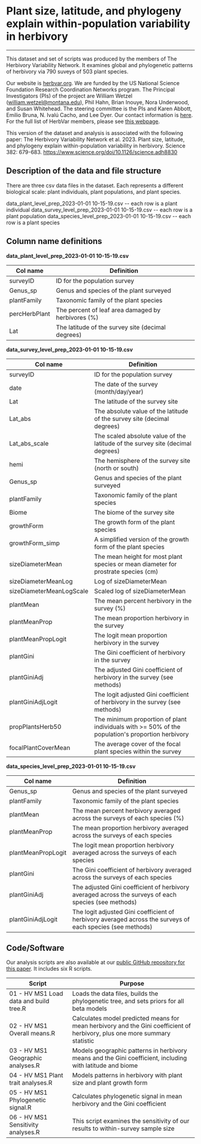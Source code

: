 # Plant size, latitude, and phylogeny explain within-population variability in herbivory

---

This dataset and set of scripts was produced by the members of The Herbivory Variability Network. It examines global and phylogenetic patterns of herbivory via 790 suveys of 503 plant species.

Our website is [herbvar.org](https://herbvar.org). We are funded by the US National Science Foundation Research Coordination Networks program. The Principal Investigators (PIs) of the project are William Wetzel (<william.wetzel@montana.edu>), Phil Hahn, Brian Inouye, Nora Underwood, and Susan Whitehead. The steering committee is the PIs and Karen Abbott, Emilio Bruna, N. Ivalú Cacho, and Lee Dyer. Our contact information is [here](https://herbvar.org/leadership.html). For the full list of HerbVar members, please see [this webpage](https://herbvar.org/CollaboratorDirectory.html).

This version of the dataset and analysis is associated with the following paper: The Herbivory Variability Network et al. 2023. Plant size, latitude, and phylogeny explain within-population variability in herbivory. Science 382: 679-683. <https://www.science.org/doi/10.1126/science.adh8830>

## Description of the data and file structure

There are three csv data files in the dataset. Each represents a different biological scale: plant individuals, plant populations, and plant species.

data_plant_level_prep_2023-01-01 10-15-19.csv -- each row is a plant individual
data_survey_level_prep_2023-01-01 10-15-19.csv -- each row is a plant population
data_species_level_prep_2023-01-01 10-15-19.csv -- each row is a plant species

## Column name definitions

**data_plant_level_prep_2023-01-01 10-15-19.csv**

| Col name      | Definition                                         |
| ------------- | -------------------------------------------------- |
| surveyID      | ID for the population survey                       |
| Genus\_sp     | Genus and species of the plant surveyed            |
| plantFamily   | Taxonomic family of the plant species              |
| percHerbPlant | The percent of leaf area damaged by herbivores (%) |
| Lat           | The latitude of the survey site (decimal degrees)  |

**data_survey_level_prep_2023-01-01 10-15-19.csv**

| Col name                 | Definition                                                                                       |
| ------------------------ | ------------------------------------------------------------------------------------------------ |
| surveyID                 | ID for the population survey                                                                     |
| date                     | The date of the survey (month/day/year)                                                          |
| Lat                      | The latitude of the survey site                                                                  |
| Lat\_abs                 | The absolute value of the latitude of the survey site (decimal degrees)                          |
| Lat\_abs\_scale          | The scaled absolute value of the latitude of the survey site (decimal degrees)                   |
| hemi                     | The hemisphere of the survey site (north or south)                                               |
| Genus\_sp                | Genus and species of the plant surveyed                                                          |
| plantFamily              | Taxonomic family of the plant species                                                            |
| Biome                    | The biome of the survey site                                                                     |
| growthForm               | The growth form of the plant species                                                             |
| growthForm\_simp         | A simplified version of the growth form of the plant species                                     |
| sizeDiameterMean         | The mean height for most plant species or mean diameter for prostrate species (cm)               |
| sizeDiameterMeanLog      | Log of sizeDiameterMean                                                                          |
| sizeDiameterMeanLogScale | Scaled log of sizeDiameterMean                                                                   |
| plantMean                | The mean percent herbivory in the survey (%)                                                     |
| plantMeanProp            | The mean proportion herbivory in the survey                                                      |
| plantMeanPropLogit       | The logit mean proportion herbivory in the survey                                                |
| plantGini                | The Gini coefficient of herbivory in the survey                                                  |
| plantGiniAdj             | The adjusted Gini coefficient of herbivory in the survey (see methods)                           |
| plantGiniAdjLogit        | The logit adjusted Gini coefficient of herbivory in the survey (see methods)                     |
| propPlantsHerb50         | The minimum proportion of plant individuals with >= 50% of the population's proportion herbivory |
| focalPlantCoverMean      | The average cover of the focal plant species within the survey                                   |

**data_species_level_prep_2023-01-01 10-15-19.csv**

| Col name           | Definition                                                                                                 |
| ------------------ | ---------------------------------------------------------------------------------------------------------- |
| Genus\_sp          | Genus and species of the plant surveyed                                                                    |
| plantFamily        | Taxonomic family of the plant species                                                                      |
| plantMean          | The mean percent herbivory averaged across the surveys of each species (%)                                 |
| plantMeanProp      | The mean proportion herbivory averaged across the surveys of each species                                  |
| plantMeanPropLogit | The logit mean proportion herbivory averaged across the surveys of each species                            |
| plantGini          | The Gini coefficient of herbivory averaged across the surveys of each species                              |
| plantGiniAdj       | The adjusted Gini coefficient of herbivory averaged across the surveys of each species (see methods)       |
| plantGiniAdjLogit  | The logit adjusted Gini coefficient of herbivory averaged across the surveys of each species (see methods) |

## Code/Software

Our analysis scripts are also available at our [public GitHub repository for this paper](https://github.com/HerbVar-Network/HV-Large-Patterns-MS-public). It includes six R scripts.

| Script                                 | Purpose                                                                                                                    |
| -------------------------------------- | -------------------------------------------------------------------------------------------------------------------------- |
| 01 - HV MS1 Load data and build tree.R | Loads the data files, builds the phylogenetic tree, and sets priors for all beta models                                    |
| 02 - HV MS1 Overall means.R            | Calculates model predicted means for mean herbivory and the Gini coefficient of herbivory, plus one more summary statistic |
| 03 - HV MS1 Geographic analyses.R      | Models geographic patterns in herbivory means and the Gini coefficient, including with latitude and biome                  |
| 04 - HV MS1 Plant trait analyses.R     | Models patterns in herbivory with plant size and plant growth form                                                         |
| 05 - HV MS1 Phylogenetic signal.R      | Calculates phylogenetic signal in mean herbivory and the Gini coefficient                                                  |
| 06 - HV MS1 Sensitivity analyses.R     | This script examines the sensitivity of our results to within-survey sample size                                           |

